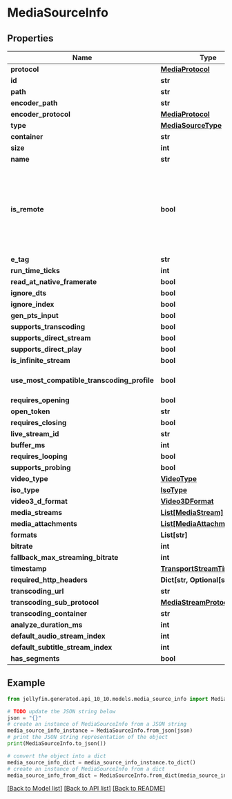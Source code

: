 # MediaSourceInfo


## Properties

Name | Type | Description | Notes
------------ | ------------- | ------------- | -------------
**protocol** | [**MediaProtocol**](MediaProtocol.md) |  | [optional] 
**id** | **str** |  | [optional] 
**path** | **str** |  | [optional] 
**encoder_path** | **str** |  | [optional] 
**encoder_protocol** | [**MediaProtocol**](MediaProtocol.md) |  | [optional] 
**type** | [**MediaSourceType**](MediaSourceType.md) |  | [optional] 
**container** | **str** |  | [optional] 
**size** | **int** |  | [optional] 
**name** | **str** |  | [optional] 
**is_remote** | **bool** | Gets or sets a value indicating whether the media is remote.  Differentiate internet url vs local network. | [optional] 
**e_tag** | **str** |  | [optional] 
**run_time_ticks** | **int** |  | [optional] 
**read_at_native_framerate** | **bool** |  | [optional] 
**ignore_dts** | **bool** |  | [optional] 
**ignore_index** | **bool** |  | [optional] 
**gen_pts_input** | **bool** |  | [optional] 
**supports_transcoding** | **bool** |  | [optional] 
**supports_direct_stream** | **bool** |  | [optional] 
**supports_direct_play** | **bool** |  | [optional] 
**is_infinite_stream** | **bool** |  | [optional] 
**use_most_compatible_transcoding_profile** | **bool** |  | [optional] [default to False]
**requires_opening** | **bool** |  | [optional] 
**open_token** | **str** |  | [optional] 
**requires_closing** | **bool** |  | [optional] 
**live_stream_id** | **str** |  | [optional] 
**buffer_ms** | **int** |  | [optional] 
**requires_looping** | **bool** |  | [optional] 
**supports_probing** | **bool** |  | [optional] 
**video_type** | [**VideoType**](VideoType.md) |  | [optional] 
**iso_type** | [**IsoType**](IsoType.md) |  | [optional] 
**video3_d_format** | [**Video3DFormat**](Video3DFormat.md) |  | [optional] 
**media_streams** | [**List[MediaStream]**](MediaStream.md) |  | [optional] 
**media_attachments** | [**List[MediaAttachment]**](MediaAttachment.md) |  | [optional] 
**formats** | **List[str]** |  | [optional] 
**bitrate** | **int** |  | [optional] 
**fallback_max_streaming_bitrate** | **int** |  | [optional] 
**timestamp** | [**TransportStreamTimestamp**](TransportStreamTimestamp.md) |  | [optional] 
**required_http_headers** | **Dict[str, Optional[str]]** |  | [optional] 
**transcoding_url** | **str** |  | [optional] 
**transcoding_sub_protocol** | [**MediaStreamProtocol**](MediaStreamProtocol.md) |  | [optional] 
**transcoding_container** | **str** |  | [optional] 
**analyze_duration_ms** | **int** |  | [optional] 
**default_audio_stream_index** | **int** |  | [optional] 
**default_subtitle_stream_index** | **int** |  | [optional] 
**has_segments** | **bool** |  | [optional] 

## Example

```python
from jellyfin.generated.api_10_10.models.media_source_info import MediaSourceInfo

# TODO update the JSON string below
json = "{}"
# create an instance of MediaSourceInfo from a JSON string
media_source_info_instance = MediaSourceInfo.from_json(json)
# print the JSON string representation of the object
print(MediaSourceInfo.to_json())

# convert the object into a dict
media_source_info_dict = media_source_info_instance.to_dict()
# create an instance of MediaSourceInfo from a dict
media_source_info_from_dict = MediaSourceInfo.from_dict(media_source_info_dict)
```
[[Back to Model list]](README.md#documentation-for-models) [[Back to API list]](README.md#documentation-for-api-endpoints) [[Back to README]](README.md)


